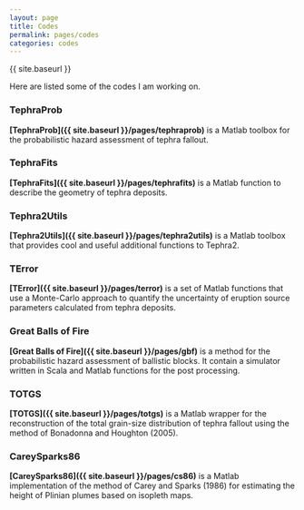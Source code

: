 ```yaml
---
layout: page
title: Codes
permalink: pages/codes
categories: codes
---
```


<!--
<p class="message">
  Hey there! This page is included as an example. Feel free to customize it for your own use upon downloading. Carry on!
</p>
-->
{{ site.baseurl }}

Here are listed some of the codes I am working on.

### TephraProb
**[TephraProb]({{ site.baseurl }}/pages/tephraprob)** is a Matlab toolbox for the probabilistic hazard assessment of tephra fallout.

### TephraFits
**[TephraFits]({{ site.baseurl }}/pages/tephrafits)** is a Matlab function to describe the geometry of tephra deposits.

### Tephra2Utils
**[Tephra2Utils]({{ site.baseurl }}/pages/tephra2utils)** is a Matlab toolbox that provides cool and useful additional functions to Tephra2.

### TError
**[TError]({{ site.baseurl }}/pages/terror)** is a set of Matlab functions that use a Monte-Carlo approach to quantify the uncertainty of eruption source parameters calculated from tephra deposits.

### Great Balls of Fire
**[Great Balls of Fire]({{ site.baseurl }}/pages/gbf)** is a method for the probabilistic hazard assessment of ballistic blocks. It contain a simulator written in Scala and Matlab functions for the post processing.

### TOTGS
**[TOTGS]({{ site.baseurl }}/pages/totgs)** is a Matlab wrapper for the reconstruction of the total grain-size distribution of tephra fallout using the method of Bonadonna and Houghton (2005).


### CareySparks86
**[CareySparks86]({{ site.baseurl }}/pages/cs86)** is a Matlab implementation of the method of Carey and Sparks (1986) for estimating the height of Plinian plumes based on isopleth maps.
